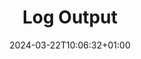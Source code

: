 ---
title: "Log Output"
description: ""
icon: "article"
date: "2024-03-22T10:06:32+01:00"
lastmod: "2024-03-22T10:06:32+01:00"
draft: false
weight: 510
---